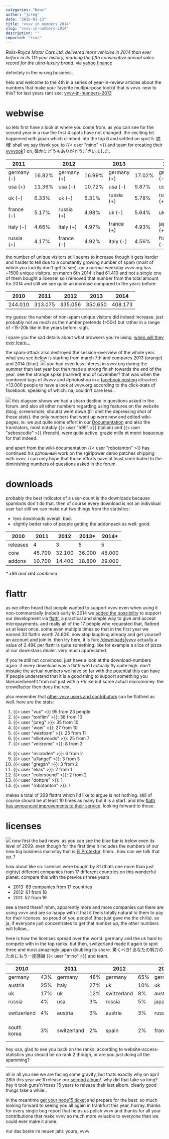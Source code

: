 ```yaml
---
categories: "News"
author: "joreg"
date: "2015-01-13"
title: "vvvv in numbers 2014"
slug: "vvvv-in-numbers-2014"
description: ""
imported: "true"
---
```



*Rolls-Royce Motor Cars Ltd. delivered more vehicles in 2014 than ever before in its 111-year history, marking the fifth consecutive annual sales record for the ultra-luxury brand.*
via [yahoo finance](http://finance.yahoo.com/news/rolls-royce-reports-record-sales-000100517.html)

definitely in the wrong business.

helo and welcome to the 4th in a series of year-in-review articles about the numbers that make your favorite multipurpose toolkit that is vvvv. new to this? for last years rant see: [vvvv-in-numbers-2013](/blog/2014/vvvv-in-numbers-2013)

# webwise
so lets first have a look at where you come from. as you can see for the second year in a row the first 4 spots have not changed. the exciting bit happened with japan which climbed into the top 6 and settled on spot 5. 脱帽! shall we say thank you to {{< user "mino" >}} and team for creating their [vvvvook](http://www.bnn.co.jp/books/6211/)? oh, 確かにどうもありがとうございました. 

**2011**| |**2012**| |**2013**| |**2014**|
|---|---|---|---|---|---|---|
germany (-)|16.82%|germany (+)|16.99%|germany (+)|17.02%|germany (-)|13.81%
usa (+)|11.36%|usa (-)|10.72%|usa (-)|9.87%|usa (+)|10.74%
uk (-)|6.33%|uk (-)|6.31%|russia (+)|5.78%|russia (+)|7.39%
france (-)|5.17%|russia (+)|4.98%|uk (-)|5.64%|uk (-)|5.37%
italy (-)|4.66%|italy (+)|4.97%|france (+)|4.93%|japan (+)|4.85%
russia (+)|4.17%|france (-)|4.92%|italy (-)|4.56%|france (-)|4.12%


the number of unique visitors still seems to increase though it gets harder and harder to tell due to a constantly growing number of spam (most of which you luckily don't get to see). on a normal weekday vvvv.org has ~1500 unique visitors. on march 6th 2014 it had 61.410 and not a single one of them bought a license! so i removed that number from the total amount for 2014 and still we see quite an increase compared to the years before:

**2010** | **2011** | **2012** | **2013**|**2014**
|---|---|---|---|---|
244.010 | 313.075 | 335.056 | 350.650 | 408.173


my guess: the number of non-spam unique visitors did indeed increase. just probably not as much as the number pretends (>50k) but rather in a range of ~15-20k like in the years before. sigh.

i spare you the sad details about what browsers you're using. [when will they ever learn...](https://www.youtube.com/watch?v=pYii6nxhvUk)

the spam-attack also destroyed the session-overview of the whole year. what you see below is starting from march 7th and compares 2013 (orange) and 2014 (blue). 
![](sessions2014.png) 
you had even less interest in vvvv.org during the summer than last year but then made a strong finish towards the end of the year. see the strange spike (marked) end of november? that was when the combined tags of #vvvv and #photoshop in a [facebook posting](https://www.facebook.com/vvvv.org/posts/10152391972556097) attracted >13.000 people to have a look at vvvv.org according to the click-stats of facebook. speaking of which: na, couldn't care less..

![](Diagrams-DirectX%20Renderer_2015.01.11-00.09.15.png) 
this diagram shows we had a sharp decline in questions asked in the forum. and also all other numbers regarding using features on the website (blog, screenshots, shouts) went down (i'll omit the depressing shot of those stats). the only numbers that went up were new and edited wiki-pages, ie. we put quite some effort in our [Documentation](https://betadocs.vvvv.org) and also the translators, most notably {{< user "h99" >}} (italian) and {{< user "sebescudie" >}} (french), were quite active. grazie mille et merci beaucoup for that indeed. 

and apart from the wiki-documentation {{< user "robotanton" >}} has continued his дотошный work on the \girlpower demo patches shipping with vvvv. i can only hope that those efforts have at least contributed to the diminishing numbers of questions asked in the forum. 

# downloads
probably the best indicator of a user-count is the downloads because spambots don't do that. then of course every download is not an individual user but still we can make out two things from the statistics:
* less downloads overall: bad.
* slightly better ratio of people getting the addonpack as well: good.

|**2010** | **2011** | **2012** | **2013*** | **2014***
|---|---|---|---|---|
releases | 4 | 3 | 5 | 5 | 5
core | 45.700 | 32.100 | 36.000 | 45.000 | 42.500
addons | 10.700 | 14.400 | 18.800 | 29.000 | 28.500

*\* x86 and x64 combined*

# flattr
as we often heard that people wanted to support vvvv even when using it non-commercially (nobel) early in 2014 we [added the possibility](/blog/2014/flattr-on-vvvv.org) to support our development via [flattr](https://flattr.com), a practical and simple way to give and accept micropayments. and really all of the 17 people who requested that, flattred us at least once. some even multiple times so that in the first year we earned 30 flattrs worth 74.60€. now stop laughing already and get yourself an account and join in. then try here, it is fun: 
[/downloads|vvvv](flattr)
actually a value of 2.48€ per flattr is quite something. like for example a slice of pizza at our downstairs dealer. very much appreciated. 

if you're still not convinced. just have a look at the download-numbers again. if every download was a flattr we'd actually fly quite high. don't mistake the actual numbers we have so far with [the potential this can have](http://berlinow.com/2048/flattrs-german-success-story-berlin/) if people understand that it is a good thing to support something you like/use/benefit from not just with a +1/like but some actual micromoney. the crowdfactor then does the rest.

also remember that [other vvvv users and contributors](https://vvvv.org/404) can be flattred as well. here are the stats:
<!--{SPLIT()}-->
1. {{< user "vux" >}} 95 from 23 people
2. {{< user "tonfilm" >}}: 38 from 10
3. {{< user "joreg" >}}: 35 from 10
4. {{< user "woei" >}}: 27 from 10 
5. {{< user "westbam" >}}: 25 from 11
6. {{< user "elliotwoods" >}}: 25 from 7
7. {{< user "velcrome" >}}: 8 from 3
<!--~~~-->
8. {{< user "microdee" >}}: 6 from 2
9. {{< user "u7angel" >}}: 3 from 3
10. {{< user "gregsn" >}}: 3 from 2
11. {{< user "elias" >}}: 2 from 1
12. {{< user "colorsound" >}}: 2 from 2 
13. {{< user "dottore" >}}: 1
14. {{< user "robotanton" >}}: 1
<!--{SPLIT}-->

makes a total of 299 flattrs which i'd like to argue is not nothing. still of course should be at least 10 times as many but it is a start. and btw [flattr has announced improvements to their service](http://blog.flattr.net/2014/05/developing-a-new-flattr-experience/). looking forward to those. 

# licenses
![](Diagrams-DirectX%20Renderer_2015.01.10-00.02.24.png) 
now first the bad news. as you can see the blue bar is below even its level of 2009. even though for the first time it includes the numbers of our new big business mainstay that is [El Protektor](https://betadocs.vvvv.org/using-vvvv/protektor.html). hmm...how can we talk that up..?

how about like so: licenses were bought by 81 (thats one more than just eighty) different companies from 17 different countries on this wonderful planet. compare this with the previous three years:

* 2013: 69 companies from 17 countries
* 2012: 61 from 18 
* 2011: 52 from 19

see a trend there? mhm, apparently more and more companies out there are using vvvv and are so happy with it that it feels totally natural to them to pay for their licenses. so proud of you people! (that just gave me the chills). so ja, if everyone just concentrates to get that number up, the other numbers will follow...

here is how the licenses spread over the world. germany and the uk hard to compete with in the top ranks. but then, switzerland made it again to spot three and most amazingly japan doubling its share. 驚くべき! あなたの努力のためにもう一度感謝 {{< user "mino" >}} and team.

**2010**| |**2011**| |**2012**| |**2013**| |**2014**|
|---|---|---|---|---|---|---|---|---|
germany|43%|germany|48%|germany|65%|germany|55%|germany|48%
austria|25%|italy|27%|uk|10%|uk|25%|uk|14%
uk|17%|uk|12%|switzerland|8%|austria|3%|switzerland|6%
russia|4%|usa|3%|russia|5%|japan|2.8%|japan|5.6%
switzerland|4%|austria|3%|austria|3%|russia|2.5%|aut, aus, usa|4.22%
south korea|3%|switzerland|2%|spain|2%|france|2.5%|russia, norway, czech|2.8%


hey usa, glad to see you back on the ranks. according to website-access-statistics you should be on rank 2 though, or are you just doing all the spamming?

---

all in all you see we are facing some gravity, but thats exactly why on april 28th this year we'll release our [second album](https://en.wikipedia.org/wiki/Sophomore_slump)!. why did that take so long? hey it took guns'n'roses 15 years to release their last album. clearly good things take a while.. 

in the meantime [get your node15 ticket](http://node15.vvvv.org/#tickets) and prepare for the best. so much looking forward to seeing you all again in frankfurt this year, horray. thanks for every single bug report that helps us polish vvvv and thanks for all your contributions that make vvvv so much more valuable to everyone than we could ever make it alone. 

nur das beste im neuen jahr.
yours,
vvvv
